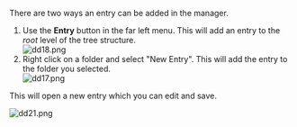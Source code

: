 There are two ways an entry can be added in the manager.

1. Use the **Entry** button in the far left menu. This will add an entry to the *root* level of the tree structure.  
  ![dd18.png](http://assets.dodgercms.com.s3.amazonaws.com/images/dd18.png)
2. Right click on a folder and select "New Entry". This will add the entry to the folder you selected.  
  ![dd17.png](http://assets.dodgercms.com.s3.amazonaws.com/images/dd17.png)

This will open a new entry which you can edit and save.

![dd21.png](http://assets.dodgercms.com.s3.amazonaws.com/images/dd21.png)
